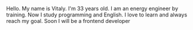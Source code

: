 Hello. My name is Vitaly. 
I'm 33 years old. I am an energy engineer by training. Now I study programming and English.
I love to learn and always reach my goal.
Soon I will be a frontend developer
